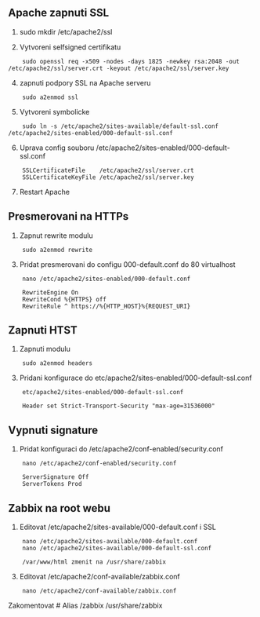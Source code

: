 Apache zapnuti SSL
----------------------
1. sudo mkdir /etc/apache2/ssl

2. Vytvoreni selfsigned certifikatu
```
	sudo openssl req -x509 -nodes -days 1825 -newkey rsa:2048 -out /etc/apache2/ssl/server.crt -keyout /etc/apache2/ssl/server.key
```
4. zapnuti podpory SSL na Apache serveru
```
	sudo a2enmod ssl
```
5. Vytvoreni symbolicke
```
	sudo ln -s /etc/apache2/sites-available/default-ssl.conf /etc/apache2/sites-enabled/000-default-ssl.conf
```

6. Uprava config souboru /etc/apache2/sites-enabled/000-default-ssl.conf
```
	SSLCertificateFile    /etc/apache2/ssl/server.crt
	SSLCertificateKeyFile /etc/apache2/ssl/server.key
```

7. Restart Apache

Presmerovani na HTTPs
----------------------
1. Zapnut rewrite modulu
```
	sudo a2enmod rewrite
```

3. Pridat presmerovani do configu 000-default.conf do 80 virtualhost
```
	nano /etc/apache2/sites-enabled/000-default.conf
```
```
	RewriteEngine On
	RewriteCond %{HTTPS} off
	RewriteRule ^ https://%{HTTP_HOST}%{REQUEST_URI}
```

Zapnuti HTST
------------
1. Zapnuti modulu
```
	sudo a2enmod headers
```
3. Pridani konfigurace do etc/apache2/sites-enabled/000-default-ssl.conf
```
	etc/apache2/sites-enabled/000-default-ssl.conf
```
```
	Header set Strict-Transport-Security "max-age=31536000"
```
Vypnuti signature
-----------------
1. Pridat konfiguraci do /etc/apache2/conf-enabled/security.conf
```
	nano /etc/apache2/conf-enabled/security.conf
```
```
	ServerSignature Off 
	ServerTokens Prod
```

Zabbix na root webu
----------------------
1. Editovat /etc/apache2/sites-available/000-default.conf i SSL
```
	nano /etc/apache2/sites-available/000-default.conf
	nano /etc/apache2/sites-available/000-default-ssl.conf
```
```
	/var/www/html zmenit na /usr/share/zabbix
```
	
3. Editovat /etc/apache2/conf-available/zabbix.conf
```
	nano /etc/apache2/conf-available/zabbix.conf
```
Zakomentovat # Alias /zabbix /usr/share/zabbix

